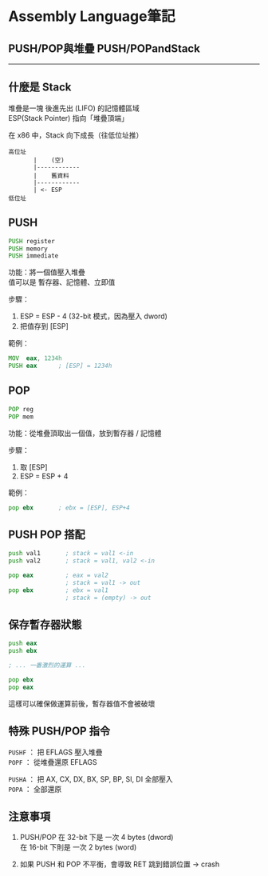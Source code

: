 # **Assembly Language筆記**  
## PUSH/POP與堆疊 PUSH/POPandStack

---

## 什麼是 Stack  

堆疊是一塊 後進先出 (LIFO) 的記憶體區域  
ESP(Stack Pointer) 指向「堆疊頂端」  

在 x86 中，Stack 向下成長（往低位址推）  

```
高位址
       |    (空)     
       |------------
       |    舊資料
       |------------
       | <- ESP
低位址
```

## PUSH  

```asm
PUSH register
PUSH memory
PUSH immediate
```

功能：將一個值壓入堆疊  
值可以是 暫存器、記憶體、立即值  

步驟：  

1. ESP = ESP - 4 (32-bit 模式，因為壓入 dword)  
2. 把值存到 [ESP]  

範例：  

```asm
MOV  eax, 1234h
PUSH eax      ; [ESP] = 1234h
```

## POP  

```asm
POP reg
POP mem
```

功能：從堆疊頂取出一個值，放到暫存器 / 記憶體  

步驟：  

1. 取 [ESP]  
2. ESP = ESP + 4  

範例：  

```asm
pop ebx       ; ebx = [ESP], ESP+4
```

## PUSH POP 搭配  

```asm
push val1       ; stack = val1 <-in
push val2       ; stack = val1, val2 <-in

pop eax         ; eax = val2
                ; stack = val1 -> out
pop ebx         ; ebx = val1
                ; stack = (empty) -> out
```

## 保存暫存器狀態  

```asm
push eax
push ebx

; ... 一番激烈的運算 ...

pop ebx
pop eax
```

這樣可以確保做運算前後，暫存器值不會被破壞  

## 特殊 PUSH/POP 指令  

`PUSHF` ： 把 EFLAGS 壓入堆疊  
`POPF` ： 從堆疊還原 EFLAGS  

`PUSHA` ： 把 AX, CX, DX, BX, SP, BP, SI, DI 全部壓入  
`POPA` ： 全部還原  

## 注意事項  

1. PUSH/POP 在 32-bit 下是 一次 4 bytes (dword)  
   在 16-bit 下則是 一次 2 bytes (word)  

2. 如果 PUSH 和 POP 不平衡，會導致 RET 跳到錯誤位置 -> crash  

